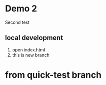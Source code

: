 # Demo 2 
Second test

## local development 
1. open index.html 
2. this is new branch

# from quick-test branch 